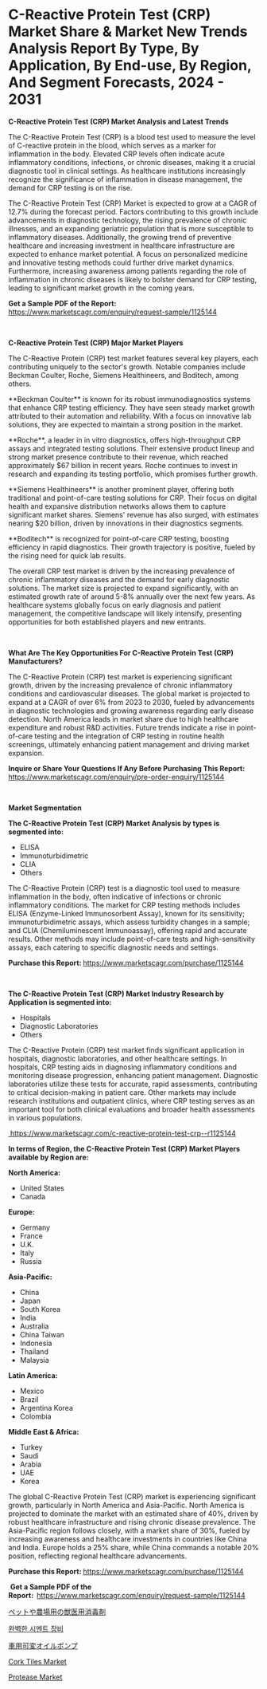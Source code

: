 <p><h1>C-Reactive Protein Test (CRP) Market Share & Market New Trends Analysis Report By Type, By Application, By End-use, By Region, And Segment Forecasts, 2024 - 2031</h1></p><p><strong>C-Reactive Protein Test (CRP) Market Analysis and Latest Trends</strong></p>
<p><p>The C-Reactive Protein Test (CRP) is a blood test used to measure the level of C-reactive protein in the blood, which serves as a marker for inflammation in the body. Elevated CRP levels often indicate acute inflammatory conditions, infections, or chronic diseases, making it a crucial diagnostic tool in clinical settings. As healthcare institutions increasingly recognize the significance of inflammation in disease management, the demand for CRP testing is on the rise.</p><p>The C-Reactive Protein Test (CRP) Market is expected to grow at a CAGR of 12.7% during the forecast period. Factors contributing to this growth include advancements in diagnostic technology, the rising prevalence of chronic illnesses, and an expanding geriatric population that is more susceptible to inflammatory diseases. Additionally, the growing trend of preventive healthcare and increasing investment in healthcare infrastructure are expected to enhance market potential. A focus on personalized medicine and innovative testing methods could further drive market dynamics. Furthermore, increasing awareness among patients regarding the role of inflammation in chronic diseases is likely to bolster demand for CRP testing, leading to significant market growth in the coming years.</p></p>
<p><strong>Get a Sample PDF of the Report:&nbsp;</strong> <a href="https://www.marketscagr.com/enquiry/request-sample/1125144">https://www.marketscagr.com/enquiry/request-sample/1125144</a></p>
<p>&nbsp;</p>
<p><strong>C-Reactive Protein Test (CRP) Major Market Players</strong></p>
<p><p>The C-Reactive Protein (CRP) test market features several key players, each contributing uniquely to the sector's growth. Notable companies include Beckman Coulter, Roche, Siemens Healthineers, and Boditech, among others. </p><p>**Beckman Coulter** is known for its robust immunodiagnostics systems that enhance CRP testing efficiency. They have seen steady market growth attributed to their automation and reliability. With a focus on innovative lab solutions, they are expected to maintain a strong position in the market.</p><p>**Roche**, a leader in in vitro diagnostics, offers high-throughput CRP assays and integrated testing solutions. Their extensive product lineup and strong market presence contribute to their revenue, which reached approximately $67 billion in recent years. Roche continues to invest in research and expanding its testing portfolio, which promises further growth.</p><p>**Siemens Healthineers** is another prominent player, offering both traditional and point-of-care testing solutions for CRP. Their focus on digital health and expansive distribution networks allows them to capture significant market shares. Siemens' revenue has also surged, with estimates nearing $20 billion, driven by innovations in their diagnostics segments.</p><p>**Boditech** is recognized for point-of-care CRP testing, boosting efficiency in rapid diagnostics. Their growth trajectory is positive, fueled by the rising need for quick lab results.</p><p>The overall CRP test market is driven by the increasing prevalence of chronic inflammatory diseases and the demand for early diagnostic solutions. The market size is projected to expand significantly, with an estimated growth rate of around 5-8% annually over the next few years. As healthcare systems globally focus on early diagnosis and patient management, the competitive landscape will likely intensify, presenting opportunities for both established players and new entrants.</p></p>
<p>&nbsp;</p>
<p><strong>What Are The Key Opportunities For C-Reactive Protein Test (CRP) Manufacturers?</strong></p>
<p><p>The C-Reactive Protein (CRP) test market is experiencing significant growth, driven by the increasing prevalence of chronic inflammatory conditions and cardiovascular diseases. The global market is projected to expand at a CAGR of over 6% from 2023 to 2030, fueled by advancements in diagnostic technologies and growing awareness regarding early disease detection. North America leads in market share due to high healthcare expenditure and robust R&D activities. Future trends indicate a rise in point-of-care testing and the integration of CRP testing in routine health screenings, ultimately enhancing patient management and driving market expansion.</p></p>
<p><strong>Inquire or Share Your Questions If Any Before Purchasing This Report:</strong> <a href="https://www.marketscagr.com/enquiry/pre-order-enquiry/1125144">https://www.marketscagr.com/enquiry/pre-order-enquiry/1125144</a></p>
<p>&nbsp;</p>
<p><strong>Market Segmentation</strong></p>
<p><strong>The C-Reactive Protein Test (CRP) Market Analysis by types is segmented into:</strong></p>
<p><ul><li>ELISA</li><li>Immunoturbidimetric</li><li>CLIA</li><li>Others</li></ul></p>
<p><p>The C-Reactive Protein (CRP) test is a diagnostic tool used to measure inflammation in the body, often indicative of infections or chronic inflammatory conditions. The market for CRP testing methods includes ELISA (Enzyme-Linked Immunosorbent Assay), known for its sensitivity; immunoturbidimetric assays, which assess turbidity changes in a sample; and CLIA (Chemiluminescent Immunoassay), offering rapid and accurate results. Other methods may include point-of-care tests and high-sensitivity assays, each catering to specific diagnostic needs and settings.</p></p>
<p><strong>Purchase this Report:&nbsp;</strong><a href="https://www.marketscagr.com/purchase/1125144">https://www.marketscagr.com/purchase/1125144</a></p>
<p>&nbsp;</p>
<p><strong>The C-Reactive Protein Test (CRP) Market Industry Research by Application is segmented into:</strong></p>
<p><ul><li>Hospitals</li><li>Diagnostic Laboratories</li><li>Others</li></ul></p>
<p><p>The C-Reactive Protein (CRP) test market finds significant application in hospitals, diagnostic laboratories, and other healthcare settings. In hospitals, CRP testing aids in diagnosing inflammatory conditions and monitoring disease progression, enhancing patient management. Diagnostic laboratories utilize these tests for accurate, rapid assessments, contributing to critical decision-making in patient care. Other markets may include research institutions and outpatient clinics, where CRP testing serves as an important tool for both clinical evaluations and broader health assessments in various populations.</p></p>
<p><a href="https://www.marketscagr.com/c-reactive-protein-test-crp--r1125144">&nbsp;https://www.marketscagr.com/c-reactive-protein-test-crp--r1125144</a></p>
<p><strong>In terms of Region, the C-Reactive Protein Test (CRP) Market Players available by Region are:</strong></p>
<p>
    <p> <strong> North America: </strong>
        <ul>
            <li>United States</li>
            <li>Canada</li>
        </ul>
        </p> 
    <p> <strong> Europe: </strong>
        <ul>
            <li>Germany</li>
            <li>France</li>
            <li>U.K.</li>
            <li>Italy</li>
            <li>Russia</li>
        </ul>
        </p> 
    <p> <strong> Asia-Pacific: </strong>
        <ul>
            <li>China</li>
            <li>Japan</li>
            <li>South Korea</li>
            <li>India</li>
            <li>Australia</li>
            <li>China Taiwan</li>
            <li>Indonesia</li>
            <li>Thailand</li>
            <li>Malaysia</li>
        </ul>
        </p> 
    <p> <strong> Latin America: </strong>
        <ul>
            <li>Mexico</li>
            <li>Brazil</li>
            <li>Argentina Korea</li>
            <li>Colombia</li>
        </ul>
        </p> 
    <p> <strong> Middle East & Africa: </strong>
        <ul>
            <li>Turkey</li>
            <li>Saudi</li>
            <li>Arabia</li>
            <li>UAE</li>
            <li>Korea</li>
        </ul>
    </p>
    </p>
<p><p>The global C-Reactive Protein Test (CRP) market is experiencing significant growth, particularly in North America and Asia-Pacific. North America is projected to dominate the market with an estimated share of 40%, driven by robust healthcare infrastructure and rising chronic disease prevalence. The Asia-Pacific region follows closely, with a market share of 30%, fueled by increasing awareness and healthcare investments in countries like China and India. Europe holds a 25% share, while China commands a notable 20% position, reflecting regional healthcare advancements.</p></p>
<p><strong>Purchase this Report: </strong><a href="https://www.marketscagr.com/purchase/1125144">https://www.marketscagr.com/purchase/1125144</a></p>
<p>&nbsp;<strong>Get a Sample PDF of the Report:&nbsp;&nbsp;</strong><a href="https://www.marketscagr.com/enquiry/request-sample/1125144">https://www.marketscagr.com/enquiry/request-sample/1125144</a></p>
<p><strong></strong></p>
<p><p><a href="https://medium.com/@ertg45hg/veterinary-disinfectant-for-pets-and-farms-market-%E3%81%AF-%E3%82%B3%E3%82%B9%E3%83%88%E7%AE%A1%E7%90%86%E3%81%A8%E5%8A%B9%E7%8E%87%E5%90%91%E4%B8%8A%E3%82%92%E5%84%AA%E5%85%88%E3%81%97%E3%81%BE%E3%81%99-6585214cfc52">ペットや農場用の獣医用消毒剤</a></p><p><a href="https://medium.com/@mistybarton1943/complete-cementing-equipment-market-%EC%9D%98-%EA%B8%80%EB%A1%9C%EB%B2%8C-%EC%8B%9C%EC%9E%A5-%EA%B0%9C%EC%9A%94%EB%8A%94-%EC%A0%84-%EC%84%B8%EA%B3%84-%EB%B0%8F-%EC%A3%BC%EC%9A%94-%EC%8B%9C%EC%9E%A5%EC%9D%98-%EC%82%B0%EC%97%85%EC%97%90-%EC%98%81%ED%96%A5%EC%9D%84-%EB%AF%B8%EC%B9%98%EB%8A%94-%EC%A3%BC%EC%9A%94-%ED%8A%B8%EB%A0%8C%EB%93%9C%EC%97%90-%EB%8C%80%ED%95%9C-%EB%8F%85%ED%8A%B9%ED%95%9C-%EA%B4%80%EC%A0%90%EC%9D%84-ab9dad624cce">완벽한 시멘트 장비</a></p><p><a href="https://medium.com/@ertg45hg/car-variable-oil-pump-market-%E3%81%AE%E3%82%B0%E3%83%AD%E3%83%BC%E3%83%90%E3%83%AB%E5%B8%82%E5%A0%B4%E6%A6%82%E8%A6%81%E3%81%AF-%E4%B8%96%E7%95%8C%E3%81%8A%E3%82%88%E3%81%B3%E4%B8%BB%E8%A6%81%E5%B8%82%E5%A0%B4%E3%81%AB%E3%81%8A%E3%81%91%E3%82%8B%E6%A5%AD%E7%95%8C%E3%81%AB%E5%BD%B1%E9%9F%BF%E3%82%92%E4%B8%8E%E3%81%88%E3%82%8B%E4%B8%BB%E8%A6%81%E3%81%AA%E3%83%88%E3%83%AC%E3%83%B3%E3%83%89%E3%81%AB%E3%81%A4%E3%81%84%E3%81%A6-%E7%8B%AC%E8%87%AA%E3%81%AE%E8%A6%96%E7%82%B9%E3%82%92%E6%8F%90%E4%BE%9B%E3%81%97%E3%81%BE%E3%81%99-0c4e14ea7737">車用可変オイルポンプ</a></p><p><a href="https://www.linkedin.com/pulse/global-cork-tiles-market-analysis-key-trends-future-projections-jkrtc?trackingId=dZ45sNkBQ6O5%2F8FbF5n08g%3D%3D">Cork Tiles Market</a></p><p><a href="https://issuu.com/reportprime-2/docs/protease-market-size-2030.pptx_e457879d76ce08">Protease Market</a></p></p>